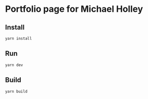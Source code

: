 # Portfolio page for Michael Holley

## Install

``yarn install``

## Run

``yarn dev``

## Build

``yarn build``
